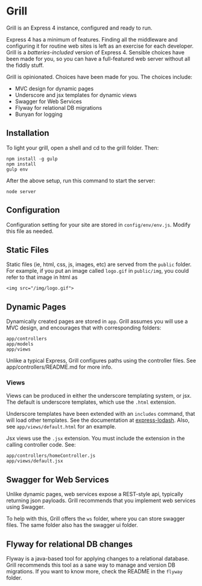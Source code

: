 # Grill

Grill is an Express 4 instance, configured and ready to run.

Express 4 has a minimum of features. Finding all the middleware and configuring
it for routine web sites is left as an exercise for each developer. Grill is a 
_batteries-included_ version of Express 4. Sensible choices have been made for
you, so you can have a full-featured web server without all the fiddly stuff.

Grill is opinionated. Choices have been made for you. The choices include:

* MVC design for dynamic pages
* Underscore and jsx templates for dynamic views
* Swagger for Web Services
* Flyway for relational DB migrations
* Bunyan for logging


## Installation

To light your grill, open a shell and cd to the grill folder. Then:

    npm install -g gulp
    npm install
    gulp env

After the above setup, run this command to start the server:

    node server
    
    
## Configuration

Configuration setting for your site are stored in `config/env/env.js`.
Modify this file as needed.


## Static Files

Static files (ie, html, css, js, images, etc) are served from the 
`public` folder. For example, if you put an image called `logo.gif` 
in `public/img`, you could refer to that image in html as

    <img src="/img/logo.gif">
    
    
## Dynamic Pages

Dynamically created pages are stored in `app`. Grill assumes you will use
a MVC design, and encourages that with corresponding folders:

    app/controllers
    app/models
    app/views

Unlike a typical Express, Grill configures paths using the controller files. 
See app/controllers/README.md for more info.
 
### Views

Views can be produced in either the underscore templating system, or jsx. The
default is underscore templates, which use the `.html` extension.

Underscore templates have been extended with an `includes` command, that will 
load other templates. See the documentation at 
[express-lodash](https://www.npmjs.com/package/lodash-express). Also, see
`app/views/default.html` for an example.
    
Jsx views use the `.jsx` extension. You must include the extension in the 
calling controller code. See:

    app/controllers/homeController.js
    app/views/default.jsx
    
## Swagger for Web Services

Unlike dynamic pages, web services expose a REST-style api, typically returning
json payloads. Grill recommends that you implement web services using Swagger. 

To help with this, Grill offers the `ws` folder, where you can store swagger
files. The same folder also has the swagger ui folder.


## Flyway for relational DB changes

Flyway is a java-based tool for applying changes to a relational database. Grill
recommends this tool as a sane way to manage and version DB migrations. If you
want to know more, check the README in the `flyway` folder.

